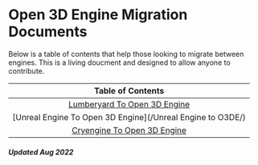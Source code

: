 # Open 3D Engine Migration Documents

Below is a table of contents that help those looking to migrate between engines. This is a living doucment and designed to allow anyone to contribute. 

| **Table of Contents** |
| :------------: |
| [Lumberyard To Open 3D Engine](https://github.com/o3de/community/) |
| [Unreal Engine To Open 3D Engine](/Unreal Engine to O3DE/) |
| [Cryengine To Open 3D Engine](https://github.com/o3de/community/) |


##### Updated Aug 2022

